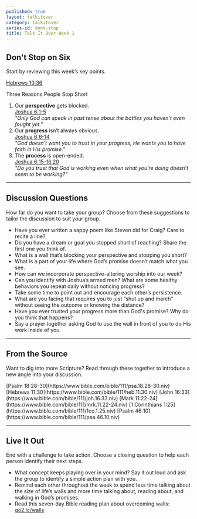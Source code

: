 ```yaml
---
published: true
layout: talkitover
category: talkitover
series-id: dont-stop
title: Talk It Over Week 1
---
```


## Don't Stop on Six
<p class="lead">Start by reviewing this week’s key points.</p> 

[Hebrews 10:36](https://www.bible.com/bible/111/heb.10.36.niv)

Three Reasons People Stop Short

1. Our **perspective** gets blocked.  
[Joshua 6:1-5](https://www.bible.com/bible/111/jos.6.1-5.niv)  
_"Only God can speak in past tense about the battles you haven’t even fought yet."_
2. Our **progress** isn’t always obvious.  
[Joshua 6:6-14](https://www.bible.com/bible/111/jos.6.6-14.niv)  
_"God doesn’t want you to trust in your progress, He wants you to have faith in His promise."_
3. The **process** is open-ended.  
[Joshua 6:15-16,20](https://www.bible.com/bible/111/jos.6.15-16,20.niv)  
_"Do you trust that God is working even when what you’re doing doesn’t seem to be working?"_

* * *

## Discussion Questions
<p class="lead">How far do you want to take your group? Choose from these suggestions to tailor the discussion to suit your group.</p>

* Have you ever written a sappy poem like Steven did for Craig? Care to recite a line?
* Do you have a dream or goal you stopped short of reaching? Share the first one you think of.
* What is a wall that’s blocking your perspective and stopping you short?
* What is a part of your life where God’s promise doesn’t match what you see.
* How can we incorporate perspective-altering worship into our week?
* Can you identify with Joshua’s armed men? What are some healthy behaviors you repeat daily without noticing progress?
* Take some time to point out and encourage each other’s persistence.
* What are you facing that requires you to just “shut up and march” without seeing the outcome or knowing the distance?
* Have you ever trusted your progress more than God's promise? Why do you think that happens?
* Say a prayer together asking God to use the wall in front of you to do His work inside of you. 

* * *

## From the Source
<p class="lead">Want to dig into more Scripture? Read through these together to introduce a new angle into your discussion.</p>
[Psalm 18:28-30](https://www.bible.com/bible/111/psa.18.28-30.niv) [Hebrews 11:30](https://www.bible.com/bible/111/heb.11.30.niv) [John 16:33](https://www.bible.com/bible/111/joh.16.33.niv) [Mark 11:22-24](https://www.bible.com/bible/111/mrk.11.22-24.niv) [1 Corinthians 1:25](https://www.bible.com/bible/111/1co.1.25.niv) [Psalm 46:10](https://www.bible.com/bible/111/psa.46.10.niv)

* * *

## Live It Out
<p class="lead">End with a challenge to take action. Choose a closing question to help each person identify their next steps.</p>

* What concept keeps playing over in your mind? Say it out loud and ask the group to identify a simple action plan with you.
* Remind each other throughout the week to spend less time talking about the size of life’s walls and more time talking about, reading about, and walking in God’s promises.
* Read this seven-day Bible reading plan about overcoming walls: [go2.lc/walls](https://www.bible.com/reading-plans/992-walls-fall-down-gods-unusual-plan-for-victory)
